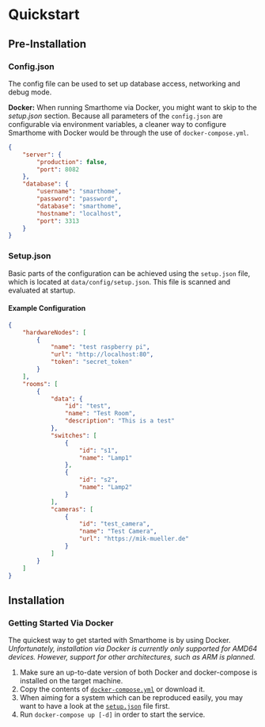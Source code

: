 # Quickstart
## Pre-Installation
### Config.json
The config file can be used to set up database access, networking and debug mode.

**Docker:**
When running Smarthome via Docker, you might want to skip to the *setup.json* section.
Because all parameters of the `config.json` are configurable via environment variables, a cleaner way to configure Smarthome with Docker would be through the use of `docker-compose.yml`.
```json
{
    "server": {
        "production": false,
        "port": 8082
    },
    "database": {
        "username": "smarthome",
        "password": "password",
        "database": "smarthome",
        "hostname": "localhost",
        "port": 3313
    }
}
```

### Setup.json
Basic parts of the configuration can be achieved using the `setup.json` file, which is located at `data/config/setup.json`.
This file is scanned and evaluated at startup.

#### Example Configuration

```json
{
    "hardwareNodes": [
        {
            "name": "test raspberry pi",
            "url": "http://localhost:80",
            "token": "secret_token"
        }
    ],
    "rooms": [
        {
            "data": {
                "id": "test",
                "name": "Test Room",
                "description": "This is a test"
            },
            "switches": [
                {
                    "id": "s1",
                    "name": "Lamp1"
                },
                {
                    "id": "s2",
                    "name": "Lamp2"
                }
            ],
            "cameras": [
                {
                    "id": "test_camera",
                    "name": "Test Camera",
                    "url": "https://mik-mueller.de"
                }
            ]
        }
    ]
}
```
## Installation
### Getting Started Via Docker
The quickest way to get started with Smarthome is by using Docker.
*Unfortunately, installation via Docker is currently only supported for AMD64 devices. However, support for other architectures, such as ARM is planned.*
1. Make sure an up-to-date version of both Docker and docker-compose is installed on the target machine.
2. Copy the contents of [`docker-compose.yml`](../docker-compose.yml) or download it.
3. When aiming for a system which can be reproduced easily, you may want to have a look at the [`setup.json`](#Setup.json) file first.
3. Run `docker-compose up [-d]` in order to start the service.

